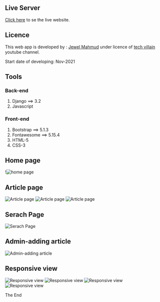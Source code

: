 ﻿## Live Server
[Click here](https://techvillain.herokuapp.com) to se the live website.
## Licence
This web app is developed by : [Jewel Mahmud](https://mahmudjewel.herokuapp.com/
) under licence of [tech villain](https://www.youtube.com/channel/UCJCdq7lWqB7M5b16UatoTEw) youtube channel.

Start date of developing: Nov-2021
## Tools
### Back-end
1. Django ==> 3.2
2. Javascript
### Front-end
1. Bootstrap ==> 5.1.3
2. Fontawesome ==> 5.15.4
3. HTML-5
4. CSS-3

## Home page
!![home page](![image](https://github.com/Habib16051/Django-Blogging-Website/assets/39822204/b2252d8d-bf16-45c4-b270-cb15216248a4)
)

## Article page
![Article page](https://github.com/MahmudJewel/techvillain-frontend/blob/main/screenshot/2.0-article.png)
![Article page](https://github.com/MahmudJewel/techvillain-frontend/blob/main/screenshot/2.1.0-article%20page.png)
![Article page](https://github.com/MahmudJewel/techvillain-frontend/blob/main/screenshot/2.1-article%20page.png)

## Serach Page
![Serach Page](https://github.com/MahmudJewel/techvillain-frontend/blob/main/screenshot/search%20item.png)

## Admin-adding article
![Admin-adding article](https://github.com/MahmudJewel/techvillain-frontend/blob/main/screenshot/3-add%20blog.png)

## Responsive view
![Responsive view](https://github.com/MahmudJewel/techvillain-frontend/blob/main/screenshot/ipone%20x.png)
![Responsive view](https://github.com/MahmudJewel/techvillain-frontend/blob/main/screenshot/responsive%20ipad.png)
![Responsive view](https://github.com/MahmudJewel/techvillain-frontend/blob/main/screenshot/responsive%20iphone%20x%20e.png)
![Responsive view](https://github.com/MahmudJewel/techvillain-frontend/blob/main/screenshot/responsive%20iphone%20xe.png)

The End


